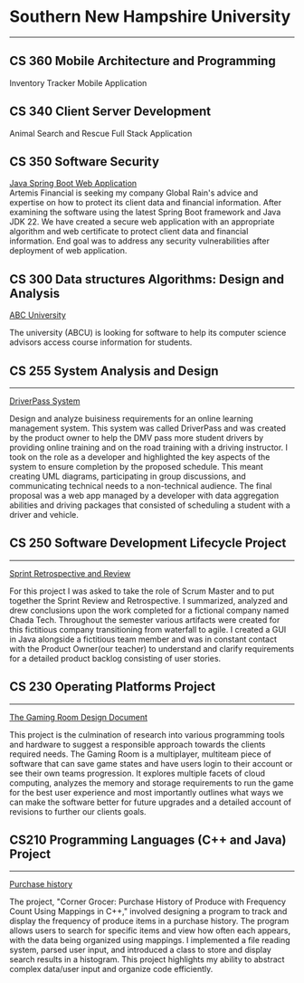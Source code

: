 # Southern New Hampshire University 
---  
## CS 360 Mobile Architecture and Programming 
Inventory Tracker Mobile Application 

## CS 340 Client Server Development
Animal Search and Rescue Full Stack Application 

## CS 350 Software Security
[Java Spring Boot Web Application](https://github.com/uturuncuayaku/SNHU-Portfolio/tree/main/CS350%20Software%20Security/ssl-server_student)  
Artemis Financial is seeking my company Global Rain's advice and expertise on how to protect its client data and financial information. After examining the software using the latest Spring Boot framework and Java JDK 22. We have created a secure web application with an appropriate algorithm and web certificate to protect client data and financial information. End goal was to address any security vulnerabilities after deployment of web application.

## CS 300 Data structures Algorithms: Design and Analysis  
[ABC University]([https://github.com/uturuncuayaku/SNHU-Portfolio/tree/main/Course%20Planner](https://github.com/uturuncuayaku/SNHU-Portfolio/tree/main/CS300%20Data%20Structures%20Algorithms))  

The university (ABCU) is looking for software to help its computer science advisors access course information for students. 

## CS 255 System Analysis and Design
--- 
[DriverPass System](https://github.com/uturuncuayaku/SNHU-Portfolio/tree/main/CS255%20System%20Analysis%20Design) 

  Design and analyze buisiness requirements for an online learning management system. This system was called DriverPass and was created by the product owner to help the DMV pass more student drivers by providing online training and on the road training with a driving instructor. I took on the role as a developer and highlighted the key aspects of the system to ensure completion by the proposed schedule. This meant creating UML diagrams, participating in group discussions, and communicating technical needs to a non-technical audience. The final proposal was a web app managed by a developer with data aggregation abilities and driving packages that consisted of scheduling a student with a driver and vehicle. 

## CS 250 Software Development Lifecycle Project 
--- 

[Sprint Retrospective and Review](https://github.com/uturuncuayaku/SNHU-Portfolio/tree/main/CS250%20SDLC) 

  For this project I was asked to take the role of Scrum Master and to put together the Sprint Review and Retrospective. I summarized, analyzed and drew conclusions upon the work completed for a fictional company named Chada Tech. Throughout the semester various artifacts were created for this fictitious company transitioning from waterfall to agile. I created a GUI in Java alongside a fictitious team member and was in constant contact with the Product Owner(our teacher) to understand and clarify requirements for a detailed product backlog consisting of user stories. 

## CS 230 Operating Platforms Project 
--- 

[The Gaming Room Design Document](https://github.com/uturuncuayaku/SNHU-Portfolio/tree/main/CS230%20Operating%20Systems%20Platforms)  

  This project is the culmination of research into various programming tools and hardware to suggest a responsible approach towards the clients required needs. The Gaming Room is a multiplayer, multiteam piece of software that can save game states and have users login to their account or see their own teams progression. It explores multiple facets of cloud computing, analyzes the memory and storage requirements to run the game for the best user experience and most importantly outlines what ways we can make the software better for future upgrades and a detailed account of revisions to further our clients goals.

## CS210 Programming Languages (C++ and Java) Project
--- 

[Purchase history](https://github.com/uturuncuayaku/SNHU-Portfolio/tree/main/CS210%20Programming%20Languages%20(C%2B%2B%20and%20Java))  

  The project, "Corner Grocer: Purchase History of Produce with Frequency Count Using Mappings in C++," involved designing a program to track and display the frequency of produce items in a purchase history. The program allows users to search for specific items and view how often each appears, with the data being organized using mappings. I implemented a file reading system, parsed user input, and introduced a class to store and display search results in a histogram. This project highlights my ability to abstract complex data/user input and organize code efficiently.
